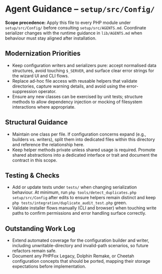 # Agent Guidance – `setup/src/Config/`

**Scope precedence:** Apply this file to every PHP module under `setup/src/Config/` before consulting `setup/src/AGENTS.md`. Coordinate serializer changes with the runtime guidance in `lib/AGENTS.md` when behaviour must stay aligned after installation.

## Modernization Priorities
- Keep configuration writers and serializers pure: accept normalised data structures, avoid touching `$_SERVER`, and surface clear error strings for the wizard UI and CLI flows.
- Replace ad-hoc file access with reusable helpers that validate directories, capture warning details, and avoid using the error-suppression operator.
- Ensure any new classes can be exercised by unit tests; structure methods to allow dependency injection or mocking of filesystem interactions where appropriate.

## Structural Guidance
- Maintain one class per file. If configuration concerns expand (e.g., builders vs. writers), split them into dedicated files within this directory and reference the relationship here.
- Keep helper methods private unless shared usage is required. Promote shared abstractions into a dedicated interface or trait and document the contract in this scope.

## Testing & Checks
- Add or update tests under `tests/` when changing serialization behaviour. At minimum, run
  `php tools/detect_duplicates.php setup/src/Config` after edits to ensure helpers remain distinct
  and keep `php tests/integration/duplicate_audit_test.php` green.
- Validate installer flows manually (CLI and browser) when touching write paths to confirm
  permissions and error handling surface correctly.

## Outstanding Work Log
- Extend automated coverage for the configuration builder and writer, including
  unwritable-directory and invalid-path scenarios, so future refactors remain safe.
- Document any PHPFox Legacy, Dolphin Remake, or Cheetah configuration concepts that should be
  ported, mapping their storage expectations before implementation.
